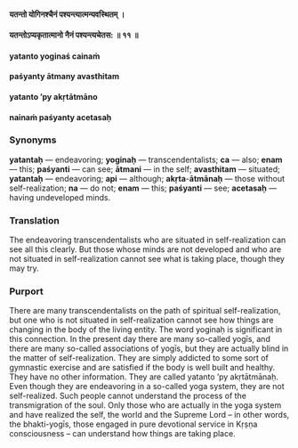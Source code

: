 #### यतन्तो योगिनश्चैनं पश्यन्त्यात्मन्यवस्थितम् ।
#### यतन्तोऽप्यकृतात्मानो नैनं पश्यन्त्यचेतस: ॥ ११ ॥

#### yatanto yoginaś cainaṁ
#### paśyanty ātmany avasthitam
#### yatanto ’py akṛtātmāno
#### nainaṁ paśyanty acetasaḥ

### Synonyms

**yatantaḥ** — endeavoring; **yoginaḥ** — transcendentalists; **ca** — also; **enam** — this; **paśyanti** — can see; **ātmani** — in the self; **avasthitam** — situated; **yatantaḥ** — endeavoring; **api** — although; **akṛta**-**ātmānaḥ** — those without self-realization; **na** — do not; **enam** — this; **paśyanti** — see; **acetasaḥ** — having undeveloped minds.

### Translation

The endeavoring transcendentalists who are situated in self-realization can see all this clearly. But those whose minds are not developed and who are not situated in self-realization cannot see what is taking place, though they may try.

### Purport

There are many transcendentalists on the path of spiritual self-realization, but one who is not situated in self-realization cannot see how things are changing in the body of the living entity. The word yoginaḥ is significant in this connection. In the present day there are many so-called yogīs, and there are many so-called associations of yogīs, but they are actually blind in the matter of self-realization. They are simply addicted to some sort of gymnastic exercise and are satisfied if the body is well built and healthy. They have no other information. They are called yatanto ’py akṛtātmānaḥ. Even though they are endeavoring in a so-called yoga system, they are not self-realized. Such people cannot understand the process of the transmigration of the soul. Only those who are actually in the yoga system and have realized the self, the world and the Supreme Lord – in other words, the bhakti-yogīs, those engaged in pure devotional service in Kṛṣṇa consciousness – can understand how things are taking place.